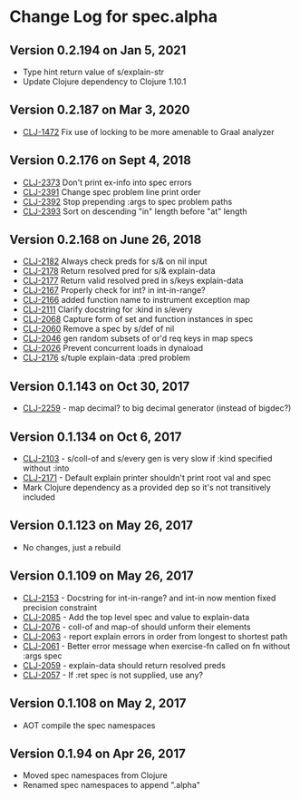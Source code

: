 # Change Log for spec.alpha

## Version 0.2.194 on Jan 5, 2021

* Type hint return value of s/explain-str
* Update Clojure dependency to Clojure 1.10.1

## Version 0.2.187 on Mar 3, 2020

* [CLJ-1472](https://dev.clojure.org/jira/browse/CLJ-1472) Fix use of locking to be more amenable to Graal analyzer

## Version 0.2.176 on Sept 4, 2018

* [CLJ-2373](https://dev.clojure.org/jira/browse/CLJ-2373) Don't print ex-info into spec errors
* [CLJ-2391](https://dev.clojure.org/jira/browse/CLJ-2391) Change spec problem line print order
* [CLJ-2392](https://dev.clojure.org/jira/browse/CLJ-2392) Stop prepending :args to spec problem paths
* [CLJ-2393](https://dev.clojure.org/jira/browse/CLJ-2393) Sort on descending "in" length before "at" length

## Version 0.2.168 on June 26, 2018

* [CLJ-2182](https://dev.clojure.org/jira/browse/CLJ-2182) Always check preds for s/& on nil input
* [CLJ-2178](https://dev.clojure.org/jira/browse/CLJ-2178) Return resolved pred for s/& explain-data
* [CLJ-2177](https://dev.clojure.org/jira/browse/CLJ-2177) Return valid resolved pred in s/keys explain-data
* [CLJ-2167](https://dev.clojure.org/jira/browse/CLJ-2176) Properly check for int? in int-in-range?
* [CLJ-2166](https://dev.clojure.org/jira/browse/CLJ-2166) added function name to instrument exception map
* [CLJ-2111](https://dev.clojure.org/jira/browse/CLJ-2111) Clarify docstring for :kind in s/every
* [CLJ-2068](https://dev.clojure.org/jira/browse/CLJ-2068) Capture form of set and function instances in spec
* [CLJ-2060](https://dev.clojure.org/jira/browse/CLJ-2060) Remove a spec by s/def of nil
* [CLJ-2046](https://dev.clojure.org/jira/browse/CLJ-2046) gen random subsets of or'd req keys in map specs
* [CLJ-2026](https://dev.clojure.org/jira/browse/CLJ-2026) Prevent concurrent loads in dynaload
* [CLJ-2176](https://dev.clojure.org/jira/browse/CLJ-2176) s/tuple explain-data :pred problem

## Version 0.1.143 on Oct 30, 2017

* [CLJ-2259](https://dev.clojure.org/jira/browse/CLJ-2259) - map decimal? to big decimal generator (instead of bigdec?)

## Version 0.1.134 on Oct 6, 2017

* [CLJ-2103](https://dev.clojure.org/jira/browse/CLJ-2103) - s/coll-of and s/every gen is very slow if :kind specified without :into
* [CLJ-2171](https://dev.clojure.org/jira/browse/CLJ-2171) - Default explain printer shouldn't print root val and spec
* Mark Clojure dependency as a provided dep so it's not transitively included

## Version 0.1.123 on May 26, 2017

* No changes, just a rebuild

## Version 0.1.109 on May 26, 2017

* [CLJ-2153](https://dev.clojure.org/jira/browse/CLJ-2153) - Docstring for int-in-range? and int-in now mention fixed precision constraint
* [CLJ-2085](https://dev.clojure.org/jira/browse/CLJ-2085) - Add the top level spec and value to explain-data
* [CLJ-2076](https://dev.clojure.org/jira/browse/CLJ-2076) - coll-of and map-of should unform their elements
* [CLJ-2063](https://dev.clojure.org/jira/browse/CLJ-2063) - report explain errors in order from longest to shortest path
* [CLJ-2061](https://dev.clojure.org/jira/browse/CLJ-2061) - Better error message when exercise-fn called on fn without :args spec
* [CLJ-2059](https://dev.clojure.org/jira/browse/CLJ-2059) - explain-data should return resolved preds
* [CLJ-2057](https://dev.clojure.org/jira/browse/CLJ-2057) - If :ret spec is not supplied, use any?

## Version 0.1.108 on May 2, 2017

* AOT compile the spec namespaces

## Version 0.1.94 on Apr 26, 2017

* Moved spec namespaces from Clojure
* Renamed spec namespaces to append ".alpha"

